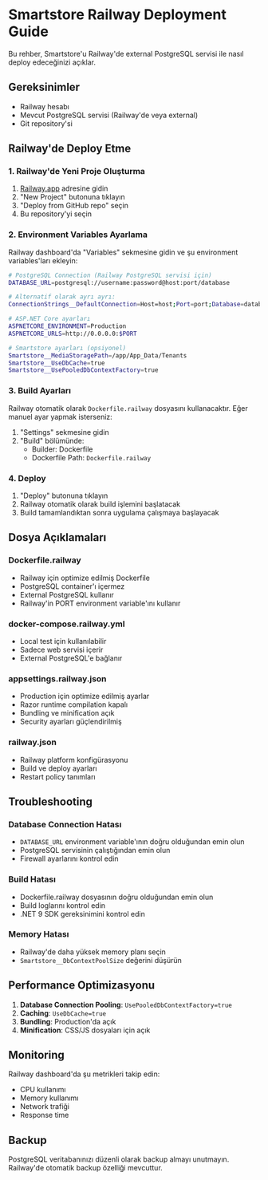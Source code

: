 # Smartstore Railway Deployment Guide

Bu rehber, Smartstore'u Railway'de external PostgreSQL servisi ile nasıl deploy edeceğinizi açıklar.

## Gereksinimler

- Railway hesabı
- Mevcut PostgreSQL servisi (Railway'de veya external)
- Git repository'si

## Railway'de Deploy Etme

### 1. Railway'de Yeni Proje Oluşturma

1. [Railway.app](https://railway.app) adresine gidin
2. "New Project" butonuna tıklayın
3. "Deploy from GitHub repo" seçin
4. Bu repository'yi seçin

### 2. Environment Variables Ayarlama

Railway dashboard'da "Variables" sekmesine gidin ve şu environment variables'ları ekleyin:

```bash
# PostgreSQL Connection (Railway PostgreSQL servisi için)
DATABASE_URL=postgresql://username:password@host:port/database

# Alternatif olarak ayrı ayrı:
ConnectionStrings__DefaultConnection=Host=host;Port=port;Database=database;Username=username;Password=password;

# ASP.NET Core ayarları
ASPNETCORE_ENVIRONMENT=Production
ASPNETCORE_URLS=http://0.0.0.0:$PORT

# Smartstore ayarları (opsiyonel)
Smartstore__MediaStoragePath=/app/App_Data/Tenants
Smartstore__UseDbCache=true
Smartstore__UsePooledDbContextFactory=true
```

### 3. Build Ayarları

Railway otomatik olarak `Dockerfile.railway` dosyasını kullanacaktır. Eğer manuel ayar yapmak isterseniz:

1. "Settings" sekmesine gidin
2. "Build" bölümünde:
   - Builder: Dockerfile
   - Dockerfile Path: `Dockerfile.railway`

### 4. Deploy

1. "Deploy" butonuna tıklayın
2. Railway otomatik olarak build işlemini başlatacak
3. Build tamamlandıktan sonra uygulama çalışmaya başlayacak

## Dosya Açıklamaları

### Dockerfile.railway
- Railway için optimize edilmiş Dockerfile
- PostgreSQL container'ı içermez
- External PostgreSQL kullanır
- Railway'in PORT environment variable'ını kullanır

### docker-compose.railway.yml
- Local test için kullanılabilir
- Sadece web servisi içerir
- External PostgreSQL'e bağlanır

### appsettings.railway.json
- Production için optimize edilmiş ayarlar
- Razor runtime compilation kapalı
- Bundling ve minification açık
- Security ayarları güçlendirilmiş

### railway.json
- Railway platform konfigürasyonu
- Build ve deploy ayarları
- Restart policy tanımları

## Troubleshooting

### Database Connection Hatası
- `DATABASE_URL` environment variable'ının doğru olduğundan emin olun
- PostgreSQL servisinin çalıştığından emin olun
- Firewall ayarlarını kontrol edin

### Build Hatası
- Dockerfile.railway dosyasının doğru olduğundan emin olun
- Build loglarını kontrol edin
- .NET 9 SDK gereksinimini kontrol edin

### Memory Hatası
- Railway'de daha yüksek memory planı seçin
- `Smartstore__DbContextPoolSize` değerini düşürün

## Performance Optimizasyonu

1. **Database Connection Pooling**: `UsePooledDbContextFactory=true`
2. **Caching**: `UseDbCache=true`
3. **Bundling**: Production'da açık
4. **Minification**: CSS/JS dosyaları için açık

## Monitoring

Railway dashboard'da şu metrikleri takip edin:
- CPU kullanımı
- Memory kullanımı
- Network trafiği
- Response time

## Backup

PostgreSQL veritabanınızı düzenli olarak backup almayı unutmayın. Railway'de otomatik backup özelliği mevcuttur.
